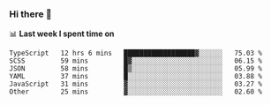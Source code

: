 ### Hi there 👋

<!--
**DBvc/DBvc** is a ✨ _special_ ✨ repository because its `README.md` (this file) appears on your GitHub profile.

Here are some ideas to get you started:

- 🔭 I’m currently working on ...
- 🌱 I’m currently learning ...
- 👯 I’m looking to collaborate on ...
- 🤔 I’m looking for help with ...
- 💬 Ask me about ...
- 📫 How to reach me: ...
- 😄 Pronouns: ...
- ⚡ Fun fact: ...
-->

📊 **Last week I spent time on**
<!--START_SECTION:waka-->

```text
TypeScript   12 hrs 6 mins   ██████████████████▓░░░░░░   75.03 %
SCSS         59 mins         █▓░░░░░░░░░░░░░░░░░░░░░░░   06.15 %
JSON         58 mins         █▒░░░░░░░░░░░░░░░░░░░░░░░   05.99 %
YAML         37 mins         █░░░░░░░░░░░░░░░░░░░░░░░░   03.88 %
JavaScript   31 mins         ▓░░░░░░░░░░░░░░░░░░░░░░░░   03.27 %
Other        25 mins         ▓░░░░░░░░░░░░░░░░░░░░░░░░   02.60 %
```

<!--END_SECTION:waka-->
